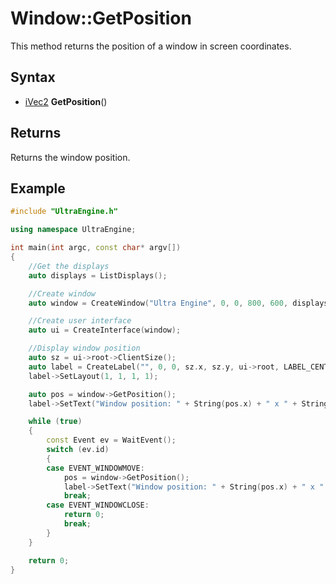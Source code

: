 # Window::GetPosition

This method returns the position of a window in screen coordinates.

## Syntax

- [iVec2](iVec2.md) **GetPosition**()

## Returns

Returns the window position.

## Example

```c++
#include "UltraEngine.h"

using namespace UltraEngine;

int main(int argc, const char* argv[])
{
    //Get the displays
    auto displays = ListDisplays();

    //Create window
    auto window = CreateWindow("Ultra Engine", 0, 0, 800, 600, displays[0], WINDOW_TITLEBAR | WINDOW_RESIZABLE);

    //Create user interface
    auto ui = CreateInterface(window);

    //Display window position
    auto sz = ui->root->ClientSize();
    auto label = CreateLabel("", 0, 0, sz.x, sz.y, ui->root, LABEL_CENTER | LABEL_MIDDLE);
    label->SetLayout(1, 1, 1, 1);

    auto pos = window->GetPosition();
    label->SetText("Window position: " + String(pos.x) + " x " + String(pos.y));

    while (true)
    {
        const Event ev = WaitEvent();
        switch (ev.id)
        {
        case EVENT_WINDOWMOVE:
            pos = window->GetPosition();
            label->SetText("Window position: " + String(pos.x) + " x " + String(pos.y));
            break;
        case EVENT_WINDOWCLOSE:
            return 0;
            break;
        }
    }

    return 0;
}
```
